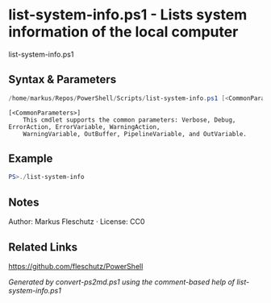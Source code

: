 # list-system-info.ps1 - Lists system information of the local computer

list-system-info.ps1

## Syntax & Parameters
```powershell
/home/markus/Repos/PowerShell/Scripts/list-system-info.ps1 [<CommonParameters>]
```

```
[<CommonParameters>]
    This cmdlet supports the common parameters: Verbose, Debug, ErrorAction, ErrorVariable, WarningAction, 
    WarningVariable, OutBuffer, PipelineVariable, and OutVariable.
```

## Example
```powershell
PS>./list-system-info
```


## Notes
Author: Markus Fleschutz · License: CC0

## Related Links
https://github.com/fleschutz/PowerShell

*Generated by convert-ps2md.ps1 using the comment-based help of list-system-info.ps1*
